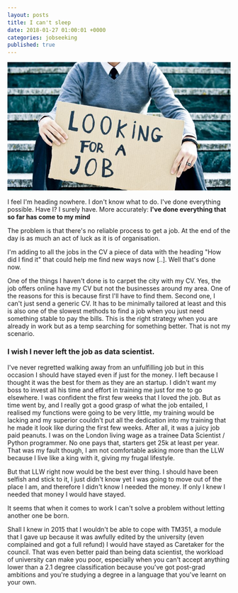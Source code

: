 ```yaml
---
layout: posts
title: I can't sleep
date: 2018-01-27 01:00:01 +0000
categories: jobseeking
published: true
---
```

![](/uploads/2018/02/04/2769001.jpg)

I feel I'm heading nowhere. I don't know what to do. I've done everything possible. Have I? I surely have. More accurately: **I've done everything that so far has come to my mind**

The problem is that there's no reliable process to get a job. At the end of the day is as much an act of luck as it is of organisation.

I'm adding to all the jobs in the CV a piece of data with the heading "How did I find it" that could help me find new ways now \[..\]. Well that's done now.

One of the things I haven't done is to carpet the city with my CV. Yes, the job offers online have my CV but not the businesses around my area. One of the reasons for this is because first I'll have to find them. Second one, I can't just send a generic CV. It has to be minimally tailored at least and this is also one of the slowest methods to find a job when you just need something stable to pay the bills. This is the right strategy when you are already in work but as a temp searching for something better. That is not my scenario.

### I wish I never left the job as data scientist.

I've never regretted walking away from an unfulfilling job but in this occasion I should have stayed even if just for the money. I left because I thought it was the best for them as they are an startup. I didn't want my boss to invest all his time and effort in training me just for me to go elsewhere. I was confident the first few weeks that I loved the job. But as time went by, and I really got a good grasp of what the job entailed, I realised my functions were going to be very little, my training would be lacking and my superior couldn't put all the dedication into my training that he made it look like during the first few weeks. After all, it was a juicy job paid peanuts. I was on the London living wage as a trainee Data Scientist / Python programmer. No one pays that, starters get 25k at least per year. That was my fault though, I am not comfortable asking more than the LLW because I live like a king with it, giving my frugal lifestyle.

But that LLW right now would be the best ever thing. I should have been selfish and stick to it, I just didn't know yet I was going to move out of the place I am, and therefore I didn't know I needed the money. If only I knew I needed that money I would have stayed.

It seems that when it comes to work I can't solve a problem without letting another one be born.

Shall I knew in 2015 that I wouldn't be able to cope with TM351, a module that I gave up because it was awfully edited by the university (even complained and got a full refund) I would have stayed as Caretaker for the council. That was even better paid than being data scientist, the workload of university can make you poor, especially when you can't accept anything lower than a 2.1 degree classification because you've got post-grad ambitions and you're studying a degree in a language that you've learnt on your own.